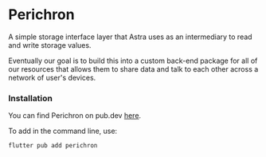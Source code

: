 # Perichron

A simple storage interface layer that Astra uses as an intermediary to read 
and write storage values. 

Eventually our goal is to build this into a custom back-end
package for all of our resources that allows them to share data and talk to each other across a network of user's devices. 

### Installation
You can find Perichron on pub.dev [here](https://pub.dev/packages/perichron). 

To add in the command line, use: 
```
flutter pub add perichron
```

